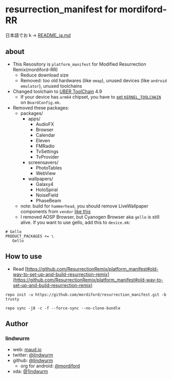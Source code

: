 # resurrection_manifest for mordiford-RR

日本語でおｋ→ [README_ja.md](https://github.com/mordiford/resurrection_manifest/blob/marshmallow/README_ja.md)

## about

- This Resository is `platform_manifest` for Modified Resurrection Remix(mordiford-RR)
    - Reduce download size
    - Removed: too old hardwares (like `omap`), unused devices (like `android emulator`), unused toolchains
- Changed toolchain to [UBER ToolChain](https://bitbucket.org/UBERTC/) 4.9
    - If your device has `arm64` chipset, you have to [set `KERNEL_TOOLCHAIN`]((https://github.com/mordiford/android_device_oneplus_oneplus2/commit/a65779f962056c02be4b8cd397ffd3c4458f12a1)) on `BoardConfig.mk`.
- Removed these packages:
    - packages/
        - apps/
            - AudioFX
            - Browser
            - Calendar
            - Eleven
            - FMRadio
            - TvSettings
            - TvProvider
        - screensavers/
            - PhotoTables
            - WebView
        - wallpapers/
            - Galaxy4
            - HoloSpiral
            - NoiseField
            - PhaseBeam
    - note: build for `hammerhead`, you should remove LiveWallpaper components from `vendor` [like this](https://github.com/obsidians/proprietary_vendor_lge_hammerhead/commit/212c2b91f4964570f77add2737f5a4a5ba21a8cb)
    - I removed AOSP Browser, but Cyanogen Browser aka `gello` is still alive. If you want to use gello, add this to `device.mk`:

```
# Gello
PRODUCT_PACKAGES += \
   Gello
```

## How to use

- Read [https://github.com/ResurrectionRemix/platform_manifest#old-way-to-set-up-and-build-resurrection-remix](https://github.com/ResurrectionRemix/platform_manifest#old-way-to-set-up-and-build-resurrection-remix)

```
repo init -u https://github.com/mordiford/resurrection_manifest.git -b trusty
```

```
repo sync -j8 -c -f --force-sync --no-clone-bundle
```

## Author

### lindwurm

- web: [maud.io](https://maud.io)
- twitter: [@lindwurm](https://twitter.com/lindwurm)
- github: [@lindwurm](https://github.com/lindwurm)
    - org for android: [@mordiford](https://github.com/mordiford)
- xda: [@1indwurm](http://forum.xda-developers.com/member.php?u=6024671)

